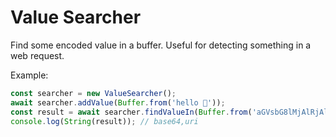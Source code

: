 # Value Searcher

Find some encoded value in a buffer. Useful for detecting something in a web request.

Example:

```js
const searcher = new ValueSearcher();
await searcher.addValue(Buffer.from('hello 🙂'));
const result = await searcher.findValueIn(Buffer.from('aGVsbG8lMjAlRjAlOUYlOTklODI'));
console.log(String(result)); // base64,uri
```
